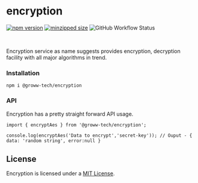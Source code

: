 # encryption 
 [![npm version](https://img.shields.io/npm/v/@groww-tech/encryption?color=51C838)](https://www.npmjs.com/package/@groww-tech/encryption) 
 [![minzipped size](https://img.shields.io/bundlephobia/minzip/@groww-tech/encryption)](https://bundlephobia.com/package/@groww-tech/encryption)
 ![GitHub Workflow Status](https://img.shields.io/github/actions/workflow/status/Groww/webster/encryption.yml?color=51C838)

<br/>

Encryption service as name suggests provides encryption, decryption facility with all major algorithms in trend.


### Installation

```
npm i @groww-tech/encryption
```

### API

Encryption has a pretty straight forward API usage.

```
import { encryptAes } from '@groww-tech/encryption';

console.log(encryptAes('Data to encrypt','secret-key')); // Ouput - { data: 'random string', error:null }
```

## License

Encryption is licensed under a [MIT License](./LICENSE).
